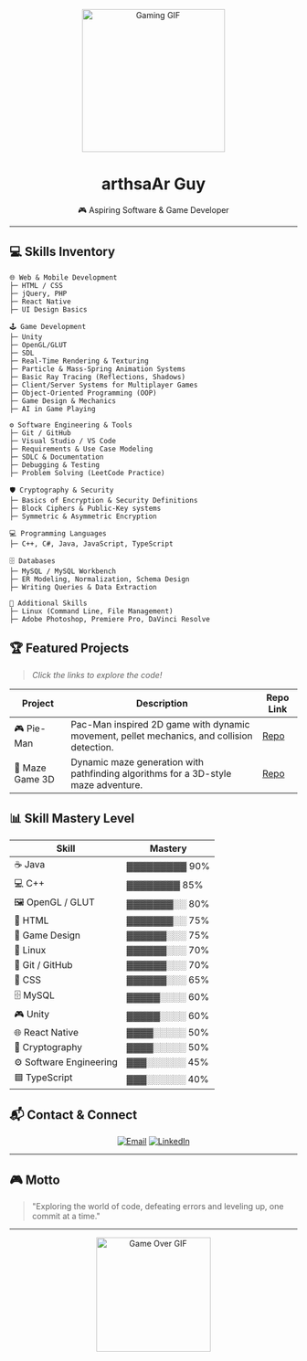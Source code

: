 <!-- 🎮 Gaming-Themed GitHub README for RQx Genix -->

<p align="center">
  <img src="https://media1.giphy.com/media/v1.Y2lkPTc5MGI3NjExaDd5amo5dTdxaHFzNmU3MHRtYTVtejY3Zm82aDNlZ2xrZDRiMDA5eCZlcD12MV9pbnRlcm5hbF9naWZfYnlfaWQmY3Q9Zw/RtdRhc7TxBxB0YAsK6/giphy.gif" alt="Gaming GIF" width="250"/>
</p>

<h1 align="center">arthsaAr Guy</h1>
<p align="center">🎮 Aspiring Software & Game Developer</p>

---

## 💻 Skills Inventory

```
🌐 Web & Mobile Development
├─ HTML / CSS
├─ jQuery, PHP
├─ React Native
├─ UI Design Basics

🕹 Game Development
├─ Unity
├─ OpenGL/GLUT
├─ SDL
├─ Real-Time Rendering & Texturing
├─ Particle & Mass-Spring Animation Systems
├─ Basic Ray Tracing (Reflections, Shadows)
├─ Client/Server Systems for Multiplayer Games
├─ Object-Oriented Programming (OOP)
├─ Game Design & Mechanics
├─ AI in Game Playing

⚙ Software Engineering & Tools
├─ Git / GitHub
├─ Visual Studio / VS Code
├─ Requirements & Use Case Modeling
├─ SDLC & Documentation
├─ Debugging & Testing
├─ Problem Solving (LeetCode Practice)

🛡 Cryptography & Security
├─ Basics of Encryption & Security Definitions
├─ Block Ciphers & Public-Key systems
├─ Symmetric & Asymmetric Encryption

💻 Programming Languages
├─ C++, C#, Java, JavaScript, TypeScript

🗄 Databases
├─ MySQL / MySQL Workbench
├─ ER Modeling, Normalization, Schema Design
├─ Writing Queries & Data Extraction

🎨 Additional Skills
├─ Linux (Command Line, File Management)
├─ Adobe Photoshop, Premiere Pro, DaVinci Resolve
```
## 🏆 Featured Projects

> *Click the links to explore the code!*

| Project | Description | Repo Link |
|---------|-------------|-----------|
| 🎮 Pie-Man | Pac-Man inspired 2D game with dynamic movement, pellet mechanics, and collision detection. | [Repo](https://github.com/arthsaAr/Pieman-OpenGL-GLUT-2D-game) |
| 🧩 Maze Game 3D | Dynamic maze generation with pathfinding algorithms for a 3D-style maze adventure. | [Repo](https://github.com/arthsaAr/Mazegame-OpenGL-GLUT-3D-game) |

## 📊 Skill Mastery Level

| Skill                  | Mastery |
|-------------------------|---------|
| ☕ Java                 | ▓▓▓▓▓▓▓▓▓ 90% |
| 💻 C++                  | ▓▓▓▓▓▓▓▓ 85% |
| 🖼 OpenGL / GLUT         | ▓▓▓▓▓▓▓░░ 80% |
| 🧩 HTML                 | ▓▓▓▓▓▓▓░░ 75% |
| 🧠 Game Design           | ▓▓▓▓▓▓░░░ 75% |
| 🐧 Linux                | ▓▓▓▓▓▓░░░ 70% |
| 🐙 Git / GitHub          | ▓▓▓▓▓▓░░░ 70% |
| 🎨 CSS                  | ▓▓▓▓▓▓░░░ 65% |
| 🗄 MySQL                | ▓▓▓▓▓░░░░ 60% |
| 🎮 Unity                | ▓▓▓▓▓░░░░ 60% |
| 🌐 React Native          | ▓▓▓▓░░░░░ 50% |
| 🔐 Cryptography          | ▓▓▓▓░░░░░ 50% |
| ⚙ Software Engineering   | ▓▓▓░░░░░░ 45% |
| 🟦 TypeScript            | ▓▓▓░░░░░░ 40% |


## 📬 Contact & Connect

<p align="center">
  <a href="mailto:Contact.raashtra@gmail.com"><img src="https://img.shields.io/badge/Email-Contact.raashtra@gmail.com-blue?style=for-the-badge&logo=gmail" alt="Email"></a>
  <a href="https://www.linkedin.com/in/raashtra" target="_blank"><img src="https://img.shields.io/badge/LinkedIn-Raashtra-blue?style=for-the-badge&logo=linkedin" alt="LinkedIn"></a>
</p>

---

## 🎮 Motto
> "Exploring the world of code, defeating errors and leveling up, one commit at a time."

---

<p align="center">
  <img src="https://media.giphy.com/media/l0MYt5jPR6QX5pnqM/giphy.gif" alt="Game Over GIF" width="200"/>
</p>
